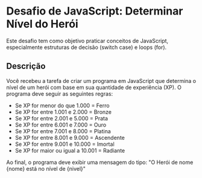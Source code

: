 # Desafio de JavaScript: Determinar Nível do Herói

Este desafio tem como objetivo praticar conceitos de JavaScript, especialmente estruturas de decisão (switch case) e loops (for).

## Descrição

Você recebeu a tarefa de criar um programa em JavaScript que determina o nível de um herói com base em sua quantidade de experiência (XP). O programa deve seguir as seguintes regras:

- Se XP for menor do que 1.000 = Ferro
- Se XP for entre 1.001 e 2.000 = Bronze
- Se XP for entre 2.001 e 5.000 = Prata
- Se XP for entre 6.001 e 7.000 = Ouro
- Se XP for entre 7.001 e 8.000 = Platina
- Se XP for entre 8.001 e 9.000 = Ascendente
- Se XP for entre 9.001 e 10.000 = Imortal
- Se XP for maior ou igual a 10.001 = Radiante

Ao final, o programa deve exibir uma mensagem do tipo:
"O Herói de nome {nome} está no nível de {nivel}"
